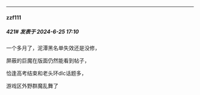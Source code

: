 ﻿
*****

####  zzf111  
##### 421#       发表于 2024-6-25 17:10

一个多月了，泥潭黑名单失效还是没修，

屏蔽的巨魔在版面仍然能看到帖子，

恰逢高考结束和老头环dlc话题多，

游戏区外野群魔乱舞了


